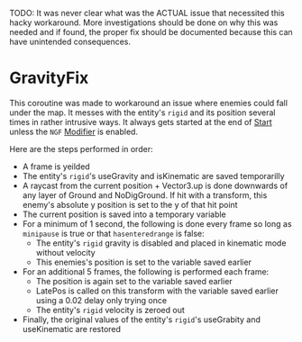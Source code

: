 TODO: It was never clear what was the ACTUAL issue that necessited this hacky workaround. More investigations should be done on why this was needed and if found, the proper fix should be documented because this can have unintended consequences.

# GravityFix
This coroutine was made to workaround an issue where enemies could fall under the map. It messes with the entity's `rigid` and its position several times in rather intrusive ways. It always gets started at the end of [Start](Start.md) unless the `NGF` [Modifier](../../EntityControl/Modifiers.md) is enabled.

Here are the steps performed in order:
- A frame is yeilded
- The entity's `rigid`'s useGravity and isKinematic are saved temporarilly
- A raycast from the current position + Vector3.up is done downwards of any layer of Ground and NoDigGround. If hit with a transform, this enemy's absolute y position is set to the y of that hit point
- The current position is saved into a temporary variable
- For a minimum of 1 second, the following is done every frame so long as `minipause` is true or that `hasenteredrange` is false:
  - The entity's `rigid` gravity is disabled and placed in kinematic mode without velocity
  - This enemies's position is set to the variable saved earlier
- For an additional 5 frames, the following is performed each frame:
  - The position is again set to the variable saved earlier
  - LatePos is called on this transform with the variable saved earlier using a 0.02 delay only trying once
  - The entity's `rigid` velocity is zeroed out
- Finally, the original values of the entity's `rigid`'s useGrabity and useKinematic are restored
